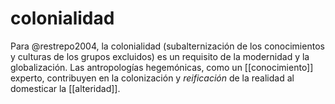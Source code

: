 # colonialidad
Para @restrepo2004, la colonialidad (subalternización de los conocimientos y culturas de los grupos excluidos) es un requisito de la modernidad y la globalización. Las antropologías hegemónicas, como un [[conocimiento]] experto, contribuyen en la colonización y *reificación* de la realidad al domesticar la [[alteridad]].
